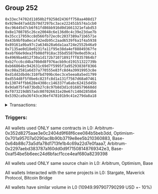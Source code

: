 ## Group 252

```0x76fe59090d3f64b8db4a6f727115f4d6205b4ab9
0x33ec74702d11050b2f9258d2436ff758aa408d17
0x929ed47add2b70d7297bc3ace222451b574a1cb0
0xc96445d7cb6f61fd86bb916d0d1661321efabd53
0x8e1708785c26ce20048c6e136d0c4c39e23dae7b
0x35cc17959cc8d566fb72ec0c2037389a71b6571e
0x43b9bf0a0ecaf42edb95c2aad6539f6a1f4a5938
0x89161a9ba97c2a634b28a6da1aa724e2552b46a9
0x7135ae0d18e0231fa11f95e38da4ef88849367fe
0xebf66e9dea3fb08df918ac35bd55870e0ed59ca1
0x4969ba4812f30a1d172b71071891fff8357864b7
0xb2fcc6cd4ba70b0d8f976acbb9cd19151322739b
0xb66864bc942631c69d7f5995f3a95293838f8366
0xc08a2581a6d37a770555e83fc8d4a39919953c8e
0xd1dd2dbd4c310fbd709bc6ec3ce5eea8a5ed1799
0xd554d8f5f0be6c823fc8d1a131f7567d68a07461
0x13074ffbb628e4308cc146337fa6abc62415d45b
0x9da075fe873bdb27c8c97b8d3d1c0168579660dd
0xf073219d857adc007026631e20e67c140d2858b6
0x5392ca9a36f43ce36ef478101b9c41e279da8a18
```
<details>
<summary>Transactions:</summary>

Hashes: 

Wallet: 0x76fe59090d3f64b8db4a6f727115f4d6205b4ab9

       Hash: 0xdd151e07668addb261f36cbfe20047b11129cc5dbf86d6c662753ca98b329738
         - source chain: Arbitrum
         - destination chain: Optimism
         - project: Stargate
         - contract: 0x352d8275aae3e0c2404d9f68f6cee084b5beb3dd
         - value USD: 2916.510126826
       Hash: 0xe0d6c047f231862eeb9f9bbd083c7850e3c9875d8d8cd21419f15f2e597bb099
         - source chain: Arbitrum
         - destination chain: Optimism
         - project: Stargate
         - contract: 0x352d8275aae3e0c2404d9f68f6cee084b5beb3dd
         - value USD: 3.708775244
       Hash: 0x5d78f1d5a673a7bf90fe6137af83087ea0be62654b601c2e697a10815309bafd
         - source chain: Optimism
         - destination chain: Arbitrum
         - project: Stargate
         - contract: 0x701a95707a0290ac8b90b3719e8ee5b210360883
         - value USD: 2914.760221161
       Hash: 0x994c78977da9e02799f98123a23ffab62c0a412c7108c49a088bd883819b22ed
         - source chain: Base
         - destination chain: zkSync Era Mainnet
         - project: Maverick Protocol
         - contract: 0x64b88c73a5dfa78d1713fe1b4c69a22d7e0faaa7
       Hash: 0x9bbccfe3cbe0ea71dddfbc7fd2d95667a15c4e9f53ccd81a855feaf49db0099b
         - source chain: Arbitrum
         - destination chain: Base
         - project: Stargate
         - contract: 0x352d8275aae3e0c2404d9f68f6cee084b5beb3dd
         - value USD: 2556.949256209
       Hash: 0x29b6b27fc5990e131b55527d595e90a7cebbc2fb171096c0a0b94cb425e57a12
         - source chain: Arbitrum
         - destination chain: Avalanche
         - project: Bitcoin Bridge
         - contract: 0x2297aebd383787a160dd0d9f71508148769342e3
         - value USD: 0.1262238233
       Hash: 0xdb93e34258de588e20ec7f9c92001e26b428110858d50b7a604bf6e307546ae1
         - source chain: Base
         - destination chain: Arbitrum
         - project: Stargate
         - contract: 0xaf54be5b6eec24d6bfacf1cce4eaf680a8239398
         - value USD: 2557.943304527
Wallet: 0x33ec74702d11050b2f9258d2436ff758aa408d17

       Hash:0x00d8d9240ae300acb4b8b8c6c7b278f05bda48bb1713ed127ac3dadf6545f84c
         - source chain: Arbitrum
         - destination chain: Optimism
         - project: Stargate
         - contract: 0x352d8275aae3e0c2404d9f68f6cee084b5beb3dd
         - value USD: 2912.62661536
       Hash:0x195f27cb965d8f08ff4ed24bcfe5ed32d4291017e10cb498ccc61a1adf5cce53
         - source chain: Arbitrum
         - destination chain: Optimism
         - project: Stargate
         - contract: 0x352d8275aae3e0c2404d9f68f6cee084b5beb3dd
         - value USD: 3.708537468
       Hash:0xf26b6f25de63e7f151eec72b6b3e7daf9dcbb3987cb3b1afe49a58acefebe0f5
         - source chain: Optimism
         - destination chain: Arbitrum
         - project: Stargate
         - contract: 0x701a95707a0290ac8b90b3719e8ee5b210360883
         - value USD: 2910.87904035
       Hash:0x5a6ced68f551b2461b7123a13df26d3b691daaafa9948ed38ea151d4b7d2e980
         - source chain: Base
         - destination chain: zkSync Era Mainnet
         - project: Maverick Protocol
         - contract: 0x64b88c73a5dfa78d1713fe1b4c69a22d7e0faaa7
       Hash:0xe1d96a6281feec0b9b3e8c939cd574446b67ba3d80403ff01299d30138be3ebe
         - source chain: Arbitrum
         - destination chain: Base
         - project: Stargate
         - contract: 0x352d8275aae3e0c2404d9f68f6cee084b5beb3dd
         - value USD: 2576.212243998
       Hash:0xd226a03c1c3db1d5420366892dec352cc314d81dcd31153d381d81f96d48f974
         - source chain: Arbitrum
         - destination chain: Avalanche
         - project: Bitcoin Bridge
         - contract: 0x2297aebd383787a160dd0d9f71508148769342e3
         - value USD: 0.1262238233
       Hash:0xd754adc3f61832f3045642bd2be8ef71c1c7d140bfedce45385379703b8f7a66
         - source chain: Base
         - destination chain: Arbitrum
         - project: Stargate
         - contract: 0xaf54be5b6eec24d6bfacf1cce4eaf680a8239398
         - value USD: 2577.212727383
Wallet: 0x929ed47add2b70d7297bc3ace222451b574a1cb0

       Hash:0x002f7ed8e293cf1dd4d00d5207c2ba0edf6a0dc710968223fb747cd5aebf1201
         - source chain: Arbitrum
         - destination chain: Optimism
         - project: Stargate
         - contract: 0x352d8275aae3e0c2404d9f68f6cee084b5beb3dd
         - value USD: 2912.62661536
       Hash:0x39c789b54c1b4ba1fd41aa467bf6793ab8c330f96b47c4ca3ef0b20ae9b38a73
         - source chain: Arbitrum
         - destination chain: Optimism
         - project: Stargate
         - contract: 0x352d8275aae3e0c2404d9f68f6cee084b5beb3dd
         - value USD: 3.708450206
       Hash:0xecbcd48fde54c6d2fe33a1c921a38e84250ed77650d6b10b5ce3b6ac4e987074
         - source chain: Optimism
         - destination chain: Arbitrum
         - project: Stargate
         - contract: 0x701a95707a0290ac8b90b3719e8ee5b210360883
         - value USD: 2910.87904035
       Hash:0x9b3336a3be0a07501e3da7dd0e821b6dd6e5e85cc1629c1026eae1e64cf8945d
         - source chain: Base
         - destination chain: zkSync Era Mainnet
         - project: Maverick Protocol
         - contract: 0x64b88c73a5dfa78d1713fe1b4c69a22d7e0faaa7
       Hash:0x7746d0fd8827ab5e26bac152e1ce6f043d224ddeb482cc60f2a7eb360c207f95
         - source chain: Arbitrum
         - destination chain: Avalanche
         - project: Bitcoin Bridge
         - contract: 0x2297aebd383787a160dd0d9f71508148769342e3
         - value USD: 0.1262238233
       Hash:0x2085e0b1ec091bbd82733261d5773d1ef0d450ecf79d41a08392a0854cf01b08
         - source chain: Arbitrum
         - destination chain: Base
         - project: Stargate
         - contract: 0x352d8275aae3e0c2404d9f68f6cee084b5beb3dd
         - value USD: 2561.046313618
       Hash:0x41fb5c5bcb2fc413e40b93d0344f43fa9efb9147b98bf8254e5940cf9ff45648
         - source chain: Base
         - destination chain: Arbitrum
         - project: Stargate
         - contract: 0xaf54be5b6eec24d6bfacf1cce4eaf680a8239398
         - value USD: 2562.014587473
Wallet: 0xc96445d7cb6f61fd86bb916d0d1661321efabd53

       Hash:0x44e27fede15c522b9359331f405c9255946f9c8b74154db37bfed7d2c196feb2
         - source chain: Arbitrum
         - destination chain: Optimism
         - project: Stargate
         - contract: 0x352d8275aae3e0c2404d9f68f6cee084b5beb3dd
         - value USD: 2912.62661536
       Hash:0x050722267bd7b82497d5d6315ecdc21eb7c305c8769ce69a6c29d043d2335d56
         - source chain: Arbitrum
         - destination chain: Optimism
         - project: Stargate
         - contract: 0x352d8275aae3e0c2404d9f68f6cee084b5beb3dd
         - value USD: 3.708450176
       Hash:0x9e331148ad04bd76e46389b40e36d79472c3d967c69756bc9ba67850e123a208
         - source chain: Optimism
         - destination chain: Arbitrum
         - project: Stargate
         - contract: 0x701a95707a0290ac8b90b3719e8ee5b210360883
         - value USD: 2910.87904035
       Hash:0x5597b9933a1caec38c5f4a5c7d13e3469745e6d9902be4ec0e3a8972d32a6da9
         - source chain: Base
         - destination chain: zkSync Era Mainnet
         - project: Maverick Protocol
         - contract: 0x64b88c73a5dfa78d1713fe1b4c69a22d7e0faaa7
       Hash:0xfb5902c4794b61cc13223f976cccf2888e678a894663e53b3755c2d6305e3394
         - source chain: Arbitrum
         - destination chain: Base
         - project: Stargate
         - contract: 0x352d8275aae3e0c2404d9f68f6cee084b5beb3dd
         - value USD: 2576.159495298
       Hash:0x63d5080b6f23c5324fa68aca6cca57888d8c65f73272208b7551501137272974
         - source chain: Arbitrum
         - destination chain: Avalanche
         - project: Bitcoin Bridge
         - contract: 0x2297aebd383787a160dd0d9f71508148769342e3
         - value USD: 0.1262238233
       Hash:0xce40ae29ac95ec960c10d22216fa0825fabc1aa649bbe8cb27ed1433c13c6346
         - source chain: Base
         - destination chain: Arbitrum
         - project: Stargate
         - contract: 0xaf54be5b6eec24d6bfacf1cce4eaf680a8239398
         - value USD: 2577.093080038
Wallet: 0x8e1708785c26ce20048c6e136d0c4c39e23dae7b

       Hash:0x9a153838bb69af90ab0e5361c35fcbd7946343bf6bc897436457b47415c3512e
         - source chain: Arbitrum
         - destination chain: Optimism
         - project: Stargate
         - contract: 0x352d8275aae3e0c2404d9f68f6cee084b5beb3dd
         - value USD: 2912.62661536
       Hash:0x264f91252cf33fe232b2f786cced18e64fc0d4058cd15276034245a6f2489294
         - source chain: Arbitrum
         - destination chain: Optimism
         - project: Stargate
         - contract: 0x352d8275aae3e0c2404d9f68f6cee084b5beb3dd
         - value USD: 3.708418935
       Hash:0x77803d9765c727e945283aa3c2c0738e5b68ef007f0e166aaeedcb8da645df91
         - source chain: Optimism
         - destination chain: Arbitrum
         - project: Stargate
         - contract: 0x701a95707a0290ac8b90b3719e8ee5b210360883
         - value USD: 2910.87904035
       Hash:0x5c52d4231f6336f80e24254ae76713e4a7ae6f8309dd2e04e3f81694cb7c9db6
         - source chain: Base
         - destination chain: zkSync Era Mainnet
         - project: Maverick Protocol
         - contract: 0x64b88c73a5dfa78d1713fe1b4c69a22d7e0faaa7
       Hash:0x9a8e4ee6b0dd12be124755d72ce9cf84b2fcb79c7095e511851fefcba6866e30
         - source chain: Arbitrum
         - destination chain: Base
         - project: Stargate
         - contract: 0x352d8275aae3e0c2404d9f68f6cee084b5beb3dd
         - value USD: 2562.498763109
       Hash:0x4e84181d42724994ad9b0859dde1c2380340e70c4c4bba2f803357dd31f27e55
         - source chain: Arbitrum
         - destination chain: Avalanche
         - project: Bitcoin Bridge
         - contract: 0x2297aebd383787a160dd0d9f71508148769342e3
         - value USD: 0.1263007439
       Hash:0x7a26df3fdb361ff1600acde9db3338e6b9635e7bf04ce6f7017c6e7ebc90e4b5
         - source chain: Base
         - destination chain: Arbitrum
         - project: Stargate
         - contract: 0xaf54be5b6eec24d6bfacf1cce4eaf680a8239398
         - value USD: 2563.532275976
Wallet: 0x35cc17959cc8d566fb72ec0c2037389a71b6571e

       Hash:0x9bdabc7edb253f3f8c80bc371a379ee30f28cebe18291306ea67a6761ee20eb9
         - source chain: Arbitrum
         - destination chain: Optimism
         - project: Stargate
         - contract: 0x352d8275aae3e0c2404d9f68f6cee084b5beb3dd
         - value USD: 2923.134120154
       Hash:0x8cef84d06df771c0d256ae37389fd27e779aa7ff9f0303f0e4a028bb31081544
         - source chain: Arbitrum
         - destination chain: Optimism
         - project: Stargate
         - contract: 0x352d8275aae3e0c2404d9f68f6cee084b5beb3dd
         - value USD: 3.709613073
       Hash:0x40dbf9afed38668e760a640ded562ffa32c66dd387a827ee7dfa6dc71ddd043a
         - source chain: Optimism
         - destination chain: Arbitrum
         - project: Stargate
         - contract: 0x701a95707a0290ac8b90b3719e8ee5b210360883
         - value USD: 2921.380241078
       Hash:0xba89238ca87cc14b58cf6b4bf146b6c6e30e5bb6d968bf478c2949f814d2cd97
         - source chain: Base
         - destination chain: zkSync Era Mainnet
         - project: Maverick Protocol
         - contract: 0x64b88c73a5dfa78d1713fe1b4c69a22d7e0faaa7
       Hash:0x13ec84efb53dda0e4df4b3a30be2566d0c879c8a415fde24d7d4ccf7a006703d
         - source chain: Base
         - destination chain: Linea
         - project: Stargate
         - contract: 0xaf54be5b6eec24d6bfacf1cce4eaf680a8239398
         - value USD: 3.130299891
       Hash:0x35d2de01f93e2715fb7fd480f971415c953116c68e60ba514cd9abcd2a41a415
         - source chain: Arbitrum
         - destination chain: Base
         - project: Stargate
         - contract: 0x352d8275aae3e0c2404d9f68f6cee084b5beb3dd
         - value USD: 2564.786179657
       Hash:0x2b4b2b782d4a46b7b4210d8146918b5c34273b51a9c0c61e2b7a0ccdb2c1e781
         - source chain: Arbitrum
         - destination chain: Avalanche
         - project: Bitcoin Bridge
         - contract: 0x2297aebd383787a160dd0d9f71508148769342e3
         - value USD: 0.1269365841
       Hash:0x2ad8c60b0b871f03dba6380ff23a942b6972a9f9ad2db3626760945db1026ac7
         - source chain: Base
         - destination chain: Arbitrum
         - project: Stargate
         - contract: 0xaf54be5b6eec24d6bfacf1cce4eaf680a8239398
         - value USD: 2564.433806112
Wallet: 0x43b9bf0a0ecaf42edb95c2aad6539f6a1f4a5938

       Hash:0x4843d54d505ee591cbc6df3d1d715770b54d111c8451a1255f193fd204e517cb
         - source chain: Arbitrum
         - destination chain: Optimism
         - project: Stargate
         - contract: 0x352d8275aae3e0c2404d9f68f6cee084b5beb3dd
         - value USD: 2923.134120154
       Hash:0x543799627a4bdb865d808fa2c2ad446e4f188d3beccb22233c87b320d4e2b945
         - source chain: Arbitrum
         - destination chain: Optimism
         - project: Stargate
         - contract: 0x352d8275aae3e0c2404d9f68f6cee084b5beb3dd
         - value USD: 3.70945073
       Hash:0xe482904d1c834fbd0531ddafcaa15ce908283277fc5feb9940a9a20d2caf9e02
         - source chain: Optimism
         - destination chain: Arbitrum
         - project: Stargate
         - contract: 0x701a95707a0290ac8b90b3719e8ee5b210360883
         - value USD: 2921.380241078
       Hash:0x19b536cf702ff4524fc9e0b70df2b7ade2e20591e6a80ab0ee328b2a3c13f8ab
         - source chain: Base
         - destination chain: zkSync Era Mainnet
         - project: Maverick Protocol
         - contract: 0x64b88c73a5dfa78d1713fe1b4c69a22d7e0faaa7
       Hash:0x4e00e19b4d5f2c3f4e4d08e9243ae85263dd6d512099fcfa62846a472d52de6a
         - source chain: Base
         - destination chain: Linea
         - project: Stargate
         - contract: 0xaf54be5b6eec24d6bfacf1cce4eaf680a8239398
         - value USD: 3.130299891
       Hash:0x56d9a476a31d3e4ff260da64a6672a7a09ab65d2eb78c9901a1d741e27c3fbda
         - source chain: Arbitrum
         - destination chain: Base
         - project: Stargate
         - contract: 0x352d8275aae3e0c2404d9f68f6cee084b5beb3dd
         - value USD: 2578.387115251
       Hash:0x29e9c8d532ab73de9c05c47193743cd4257c49f6d01b66828931b18dbef8465c
         - source chain: Arbitrum
         - destination chain: Avalanche
         - project: Bitcoin Bridge
         - contract: 0x2297aebd383787a160dd0d9f71508148769342e3
         - value USD: 0.1269365841
       Hash:0xfc9f133f5ddb4aa26b5dd2b75f6d3c0f747a96bbfb19a0a6e8049833a5eac50b
         - source chain: Base
         - destination chain: Arbitrum
         - project: Stargate
         - contract: 0xaf54be5b6eec24d6bfacf1cce4eaf680a8239398
         - value USD: 2579.540669192
Wallet: 0x89161a9ba97c2a634b28a6da1aa724e2552b46a9

       Hash:0x3b93f127e1ace078c086023c94c2a19ff47ce45613d38e27f7df28c716d6ea01
         - source chain: Arbitrum
         - destination chain: Optimism
         - project: Stargate
         - contract: 0x352d8275aae3e0c2404d9f68f6cee084b5beb3dd
         - value USD: 2923.134120154
       Hash:0xdbcc5fc88eb101b87907cfe85a248a3f00ce01187a2ab548fe7026366124c232
         - source chain: Arbitrum
         - destination chain: Optimism
         - project: Stargate
         - contract: 0x352d8275aae3e0c2404d9f68f6cee084b5beb3dd
         - value USD: 3.708885572
       Hash:0x6beed07cf26792361a23de72d3256091d555eee0a5eab49100e6ac9a17217f25
         - source chain: Optimism
         - destination chain: Arbitrum
         - project: Stargate
         - contract: 0x701a95707a0290ac8b90b3719e8ee5b210360883
         - value USD: 2921.380241078
       Hash:0x975e0529fe83987998a58f0a526484bff1d49c93089bd806af23751b7d63a6fb
         - source chain: Base
         - destination chain: zkSync Era Mainnet
         - project: Maverick Protocol
         - contract: 0x64b88c73a5dfa78d1713fe1b4c69a22d7e0faaa7
       Hash:0x0090739eb0694555695d069a3dd111312ca8dc0ab002575757c01c45e24e23ea
         - source chain: Base
         - destination chain: Linea
         - project: Stargate
         - contract: 0xaf54be5b6eec24d6bfacf1cce4eaf680a8239398
         - value USD: 3.130299891
       Hash:0xf7d25e1bbb8a27340148ff8e86272cdfd3b1572302bcda508032356daa9a37cb
         - source chain: Arbitrum
         - destination chain: Base
         - project: Stargate
         - contract: 0x352d8275aae3e0c2404d9f68f6cee084b5beb3dd
         - value USD: 2566.22243009
       Hash:0x5300b15e60fba776b85b12a8fe60770aea87801a38acc0ff884918de0ca8131f
         - source chain: Arbitrum
         - destination chain: Avalanche
         - project: Bitcoin Bridge
         - contract: 0x2297aebd383787a160dd0d9f71508148769342e3
         - value USD: 0.1269807747
       Hash:0xc73a63944a2c3304d1d33661b5c0106a21c478717bdc6bca782718a2c4f63c7f
         - source chain: Base
         - destination chain: Arbitrum
         - project: Stargate
         - contract: 0xaf54be5b6eec24d6bfacf1cce4eaf680a8239398
         - value USD: 2565.932684643
Wallet: 0x7135ae0d18e0231fa11f95e38da4ef88849367fe

       Hash:0x72e6c69cec79784067f22c63d8450d86de75967954e3c7282eb233c56d0934bf
         - source chain: Arbitrum
         - destination chain: Optimism
         - project: Stargate
         - contract: 0x352d8275aae3e0c2404d9f68f6cee084b5beb3dd
         - value USD: 2923.520257928
       Hash:0x07c6ef7beea3199471d27b5bbcf7d3c4a757312262a3736ad85bbc924e01f1fc
         - source chain: Arbitrum
         - destination chain: Optimism
         - project: Stargate
         - contract: 0x352d8275aae3e0c2404d9f68f6cee084b5beb3dd
         - value USD: 3.707819649
       Hash:0x65b8547b70956ceae90de92df32c5b7ba1592dcbae3f3fd61ac88c13d601544a
         - source chain: Optimism
         - destination chain: Arbitrum
         - project: Stargate
         - contract: 0x701a95707a0290ac8b90b3719e8ee5b210360883
         - value USD: 2921.766146887
       Hash:0xde0eca03a1c3e2ee4ebc002b26b2e1112a164b78c021fdfabf70aa6e99eb75d8
         - source chain: Base
         - destination chain: zkSync Era Mainnet
         - project: Maverick Protocol
         - contract: 0x64b88c73a5dfa78d1713fe1b4c69a22d7e0faaa7
       Hash:0xf22a904b163498b352039475d64db323b1dd0cfbe05847a1882137818ca2bdbe
         - source chain: Base
         - destination chain: Linea
         - project: Stargate
         - contract: 0xaf54be5b6eec24d6bfacf1cce4eaf680a8239398
         - value USD: 3.130299891
       Hash:0x1d2a3c152a051e59eb1663c24eda9b92d94b0913e4f7fadcf710f1a470758ff8
         - source chain: Arbitrum
         - destination chain: Base
         - project: Stargate
         - contract: 0x352d8275aae3e0c2404d9f68f6cee084b5beb3dd
         - value USD: 2558.109070529
       Hash:0x19be097acff9511cf7602fdedac37f3cb3e68d5fca9b376c920ec1aa4a98b73c
         - source chain: Arbitrum
         - destination chain: Avalanche
         - project: Bitcoin Bridge
         - contract: 0x2297aebd383787a160dd0d9f71508148769342e3
         - value USD: 0.1268458884
       Hash:0x952709973ba49824867006c23f0a61f646e54498a3b49eda6cc45e160724b946
         - source chain: Base
         - destination chain: Arbitrum
         - project: Stargate
         - contract: 0xaf54be5b6eec24d6bfacf1cce4eaf680a8239398
         - value USD: 2559.187375619
Wallet: 0xebf66e9dea3fb08df918ac35bd55870e0ed59ca1

       Hash:0x8d31f15414b821f7147470fc94de8c588c53ea502495b3098f00f402a0d761b5
         - source chain: Arbitrum
         - destination chain: Optimism
         - project: Stargate
         - contract: 0x352d8275aae3e0c2404d9f68f6cee084b5beb3dd
         - value USD: 2919.627413846
       Hash:0xa2f3e6d3df61e3a90640dfc09d4e7cf90bdcea8b5b0c8e5c4f1015aeb79534f7
         - source chain: Arbitrum
         - destination chain: Optimism
         - project: Stargate
         - contract: 0x352d8275aae3e0c2404d9f68f6cee084b5beb3dd
         - value USD: 3.70780894
       Hash:0x3f64295a6085bb68cc85aa59e021c4479dd7fe4892dd2fb7e036ce3a4367e408
         - source chain: Optimism
         - destination chain: Arbitrum
         - project: Stargate
         - contract: 0x701a95707a0290ac8b90b3719e8ee5b210360883
         - value USD: 2917.875637458
       Hash:0x6846bf36af1804710843e6eca09958997c90ac360dc2b2d339eef12e641d82a4
         - source chain: Base
         - destination chain: zkSync Era Mainnet
         - project: Maverick Protocol
         - contract: 0x64b88c73a5dfa78d1713fe1b4c69a22d7e0faaa7
       Hash:0x972de86929761e301adac3be6340e6eeefe8bd7ec5228a588a00e328681cd51b
         - source chain: Base
         - destination chain: Linea
         - project: Stargate
         - contract: 0xaf54be5b6eec24d6bfacf1cce4eaf680a8239398
         - value USD: 3.130299891
       Hash:0x24b724930dc6288b84fe7dd1c35fc4ba1cf82e17fed08ac7e02a4df6f9818b43
         - source chain: Arbitrum
         - destination chain: Base
         - project: Stargate
         - contract: 0x352d8275aae3e0c2404d9f68f6cee084b5beb3dd
         - value USD: 2577.359526726
       Hash:0x89a4517cc89bc6d0a5029a7f6aaa3275ce5e0c3435cab93933da56fea732a9d1
         - source chain: Arbitrum
         - destination chain: Avalanche
         - project: Bitcoin Bridge
         - contract: 0x2297aebd383787a160dd0d9f71508148769342e3
         - value USD: 0.1268458884
       Hash:0x719605e6601ca7173b3e3e957317afe42ef91dd62a1a5d97e9d3323ba0877928
         - source chain: Base
         - destination chain: Arbitrum
         - project: Stargate
         - contract: 0xaf54be5b6eec24d6bfacf1cce4eaf680a8239398
         - value USD: 2578.467224339
Wallet: 0x4969ba4812f30a1d172b71071891fff8357864b7

       Hash:0x908587167cb9512998a4c263d1ef4481d39b5fd8649ac0013f9cb9effc7ca7fb
         - source chain: Arbitrum
         - destination chain: Optimism
         - project: Stargate
         - contract: 0x352d8275aae3e0c2404d9f68f6cee084b5beb3dd
         - value USD: 2919.627413846
       Hash:0xc8d42dca81577cfcfb920f055779eb8d30a7838f58a7967005da71743f16f793
         - source chain: Arbitrum
         - destination chain: Optimism
         - project: Stargate
         - contract: 0x352d8275aae3e0c2404d9f68f6cee084b5beb3dd
         - value USD: 3.709143125
       Hash:0xbf18df047a3449c96ff092b9d770b96bf63b8df15e2bb9fb314f04bacbc7e70f
         - source chain: Optimism
         - destination chain: Arbitrum
         - project: Stargate
         - contract: 0x701a95707a0290ac8b90b3719e8ee5b210360883
         - value USD: 2917.875637458
       Hash:0x625d1666f4f22e658e160275710c145c35498319106c404e98ae369e703d86a7
         - source chain: Base
         - destination chain: zkSync Era Mainnet
         - project: Maverick Protocol
         - contract: 0x64b88c73a5dfa78d1713fe1b4c69a22d7e0faaa7
       Hash:0x3954283c1d9a855d0d72d4053294b07695fd368ab1235afeedeaecbb51759813
         - source chain: Base
         - destination chain: Linea
         - project: Stargate
         - contract: 0xaf54be5b6eec24d6bfacf1cce4eaf680a8239398
         - value USD: 3.130299891
       Hash:0x676d9f08a6ef9775d3e35a3672a89309e1a2c1121838764fdf0ae42a90e0df39
         - source chain: Arbitrum
         - destination chain: Base
         - project: Stargate
         - contract: 0x352d8275aae3e0c2404d9f68f6cee084b5beb3dd
         - value USD: 2577.28634343
       Hash:0x195645a79301f2ca00208bbdfe4679dd8b72ad8cf62834f242ad72895dbf3a1b
         - source chain: Arbitrum
         - destination chain: Avalanche
         - project: Bitcoin Bridge
         - contract: 0x2297aebd383787a160dd0d9f71508148769342e3
         - value USD: 0.1268458884
       Hash:0x2af358a807ca41910ceca263ac1536fd83af52cb5aea40aa3178a3d6ce3d79cf
         - source chain: Base
         - destination chain: Arbitrum
         - project: Stargate
         - contract: 0xaf54be5b6eec24d6bfacf1cce4eaf680a8239398
         - value USD: 2578.414455782
Wallet: 0xb2fcc6cd4ba70b0d8f976acbb9cd19151322739b

       Hash:0x1f9a0801b8462235b7686d7f723f68ba9bcb41bf3fce5ffda63c17b1446b1221
         - source chain: Arbitrum
         - destination chain: Optimism
         - project: Stargate
         - contract: 0x352d8275aae3e0c2404d9f68f6cee084b5beb3dd
         - value USD: 2919.627413846
       Hash:0x330e7f24b565a9a9060a5cd32ad7195849ffc5013999e6d2c43f7b38142eef12
         - source chain: Arbitrum
         - destination chain: Optimism
         - project: Stargate
         - contract: 0x352d8275aae3e0c2404d9f68f6cee084b5beb3dd
         - value USD: 3.709143155
       Hash:0x5f862360a9b469c7b8a1d7730919209eb740bf52a1aa8411aadb622ad0dc2976
         - source chain: Optimism
         - destination chain: Arbitrum
         - project: Stargate
         - contract: 0x701a95707a0290ac8b90b3719e8ee5b210360883
         - value USD: 2917.875637458
       Hash:0x1481116f5795dafa0d7e1b6541c52560a3152c8331846d9d0c976de1d3cac8ac
         - source chain: Base
         - destination chain: zkSync Era Mainnet
         - project: Maverick Protocol
         - contract: 0x64b88c73a5dfa78d1713fe1b4c69a22d7e0faaa7
       Hash:0x7c207b796aea5f42521238515c7784b2f7b9682947a153c7f5a0a418d7d89c78
         - source chain: Base
         - destination chain: Linea
         - project: Stargate
         - contract: 0xaf54be5b6eec24d6bfacf1cce4eaf680a8239398
         - value USD: 3.130299891
       Hash:0xd135a53f29992ec2ab7c77d58e885997f92f2a63244d291294813557b57d39c7
         - source chain: Arbitrum
         - destination chain: Base
         - project: Stargate
         - contract: 0x352d8275aae3e0c2404d9f68f6cee084b5beb3dd
         - value USD: 2562.192765241
       Hash:0x9c87ca2cf0b9c6e009bccb702334ba5784453b1ff2c96a67ca1409e9eff9e5bb
         - source chain: Arbitrum
         - destination chain: Avalanche
         - project: Bitcoin Bridge
         - contract: 0x2297aebd383787a160dd0d9f71508148769342e3
         - value USD: 0.1268458884
       Hash:0xb5c99ac3f16e5fcc491db0bd7c657029aecb395b4f0ec465f36fb426cf3f132a
         - source chain: Base
         - destination chain: Arbitrum
         - project: Stargate
         - contract: 0xaf54be5b6eec24d6bfacf1cce4eaf680a8239398
         - value USD: 2563.287858387
Wallet: 0xb66864bc942631c69d7f5995f3a95293838f8366

       Hash:0xca71e59c2bdea861104d0e6d2d67610b088d23503349608ec1267898ad429c61
         - source chain: Arbitrum
         - destination chain: Optimism
         - project: Stargate
         - contract: 0x352d8275aae3e0c2404d9f68f6cee084b5beb3dd
         - value USD: 2919.627413846
       Hash:0x05bfdce646e17b24734fb543c81eb16eaf006598c8f3687f62e684666d722611
         - source chain: Arbitrum
         - destination chain: Optimism
         - project: Stargate
         - contract: 0x352d8275aae3e0c2404d9f68f6cee084b5beb3dd
         - value USD: 3.708969199
       Hash:0x4d350e0f9c4a5cc184066d6667979875ec1424f93b258ced701b99838c42a709
         - source chain: Optimism
         - destination chain: Arbitrum
         - project: Stargate
         - contract: 0x701a95707a0290ac8b90b3719e8ee5b210360883
         - value USD: 2917.875637458
       Hash:0xcf882f3f3728752d62ee0efae07f92c1e943ff37e75d9aca93571ea98636e8f4
         - source chain: Base
         - destination chain: zkSync Era Mainnet
         - project: Maverick Protocol
         - contract: 0x64b88c73a5dfa78d1713fe1b4c69a22d7e0faaa7
       Hash:0x67578e9538e6fd526dd5c5146947cec07aac4c8ffe918fb59a12b507ed161079
         - source chain: Base
         - destination chain: Linea
         - project: Stargate
         - contract: 0xaf54be5b6eec24d6bfacf1cce4eaf680a8239398
         - value USD: 3.130299891
       Hash:0x1d1a92ab294a5ed3cd112a5260b0487e414999b8a3b48caf225dea8c4763b6bb
         - source chain: Arbitrum
         - destination chain: Base
         - project: Stargate
         - contract: 0x352d8275aae3e0c2404d9f68f6cee084b5beb3dd
         - value USD: 2563.691551617
       Hash:0x368b75aba84c07a14d10047f4a9cfd58c70e37afa333f274a00d022815702d03
         - source chain: Arbitrum
         - destination chain: Avalanche
         - project: Bitcoin Bridge
         - contract: 0x2297aebd383787a160dd0d9f71508148769342e3
         - value USD: 0.1268458884
       Hash:0xfae345b2b28783f2587912b5419e0a873d2c45e1f6160c19cd96d2464f0ba1d9
         - source chain: Base
         - destination chain: Arbitrum
         - project: Stargate
         - contract: 0xaf54be5b6eec24d6bfacf1cce4eaf680a8239398
         - value USD: 2564.741563176
Wallet: 0xc08a2581a6d37a770555e83fc8d4a39919953c8e

       Hash:0x731bfb88a9e4614610f7f727a5ed4267074d86bc64bfef51180227d269c9c250
         - source chain: Arbitrum
         - destination chain: Optimism
         - project: Stargate
         - contract: 0x352d8275aae3e0c2404d9f68f6cee084b5beb3dd
         - value USD: 2930.547239534
       Hash:0x96ec38fec8bdffd625c7b5a4e6243e4bca74fd6d622a522d062a7a3f636752d9
         - source chain: Arbitrum
         - destination chain: Optimism
         - project: Stargate
         - contract: 0x352d8275aae3e0c2404d9f68f6cee084b5beb3dd
         - value USD: 3.709067785
       Hash:0x345b105c7f2c060f6d8c390cef42efcccb52aee8ccdc0a6691c5b8d0b4bba0b3
         - source chain: Optimism
         - destination chain: Arbitrum
         - project: Stargate
         - contract: 0x701a95707a0290ac8b90b3719e8ee5b210360883
         - value USD: 2928.788912117
       Hash:0x20070c347154f62d9165fcaad4092e0b6d14ca8bf70e5c833d42fdf77e76af9f
         - source chain: Base
         - destination chain: zkSync Era Mainnet
         - project: Maverick Protocol
         - contract: 0x64b88c73a5dfa78d1713fe1b4c69a22d7e0faaa7
       Hash:0x82eda11ac7ed3388aa4628f5019d475e8f9e825047928007aba8870705655dda
         - source chain: Base
         - destination chain: Linea
         - project: Stargate
         - contract: 0xaf54be5b6eec24d6bfacf1cce4eaf680a8239398
         - value USD: 3.130299891
       Hash:0xcd640a427b74f29bfed3993e98c0ab53278efef90ee7e75c3a3a6f71fd65af71
         - source chain: Arbitrum
         - destination chain: Base
         - project: Stargate
         - contract: 0x352d8275aae3e0c2404d9f68f6cee084b5beb3dd
         - value USD: 2561.541934572
       Hash:0x050e2d9e5f9e77bc6ad4bbd0eda3b23a1d089140f3c55b9d35d08f3c22ff3bff
         - source chain: Arbitrum
         - destination chain: Avalanche
         - project: Bitcoin Bridge
         - contract: 0x2297aebd383787a160dd0d9f71508148769342e3
         - value USD: 0.1272087324
       Hash:0x089ae1b70b9d00145178a7ed32cda41d05df75f8f5483935e73e263301f8b58d
         - source chain: Base
         - destination chain: Arbitrum
         - project: Stargate
         - contract: 0xaf54be5b6eec24d6bfacf1cce4eaf680a8239398
         - value USD: 2561.35117259
Wallet: 0xd1dd2dbd4c310fbd709bc6ec3ce5eea8a5ed1799

       Hash:0xa6f74e1723ce76b2be9f65054fd7a6f739c6dfcff21a68992a32c39c295f49a6
         - source chain: Arbitrum
         - destination chain: Optimism
         - project: Stargate
         - contract: 0x352d8275aae3e0c2404d9f68f6cee084b5beb3dd
         - value USD: 2926.645038838
       Hash:0xba4e09a4d5f477ba510fba28793fc29f73540c9662b1d66de1d81ef9b4caf996
         - source chain: Arbitrum
         - destination chain: Optimism
         - project: Stargate
         - contract: 0x352d8275aae3e0c2404d9f68f6cee084b5beb3dd
         - value USD: 3.709065015
       Hash:0x14c690f8350eee54896847d7f9b24af65c066ee0e4f34e20965875783e6d8df2
         - source chain: Optimism
         - destination chain: Arbitrum
         - project: Stargate
         - contract: 0x701a95707a0290ac8b90b3719e8ee5b210360883
         - value USD: 2924.889053074
       Hash:0xf5d5f446c9304198454a80afce79cd8688744afe1093e04d04a4e01279ce3d63
         - source chain: Base
         - destination chain: zkSync Era Mainnet
         - project: Maverick Protocol
         - contract: 0x64b88c73a5dfa78d1713fe1b4c69a22d7e0faaa7
       Hash:0xd9a649602a94b7f443b2b2a8b2016f082e6e4a6c2bbf9f6a463a3182fcb7ec98
         - source chain: Base
         - destination chain: Linea
         - project: Stargate
         - contract: 0xaf54be5b6eec24d6bfacf1cce4eaf680a8239398
         - value USD: 3.130299891
       Hash:0x96c682f4fad099e996481e85ff309bc71d23474dbf8912f32e971e67edfa4086
         - source chain: Arbitrum
         - destination chain: Base
         - project: Stargate
         - contract: 0x352d8275aae3e0c2404d9f68f6cee084b5beb3dd
         - value USD: 2580.909580655
       Hash:0x43e0c0f92bc4bc8014e39a35a8214711c4f16268c9aa2213b91fd602b40058f0
         - source chain: Arbitrum
         - destination chain: Avalanche
         - project: Bitcoin Bridge
         - contract: 0x2297aebd383787a160dd0d9f71508148769342e3
         - value USD: 0.1272087324
       Hash:0xca9cdcb44e1bdf5730411736a716a6842619d4b3ea1e3ad72d47aca9ec395f2a
         - source chain: Base
         - destination chain: Arbitrum
         - project: Stargate
         - contract: 0xaf54be5b6eec24d6bfacf1cce4eaf680a8239398
         - value USD: 2580.671682381
Wallet: 0xd554d8f5f0be6c823fc8d1a131f7567d68a07461

       Hash:0xa8fd83063618fcd5618dc0f05e9799b33c5e4d8bd13f1333eb2194fad33960a1
         - source chain: Arbitrum
         - destination chain: Optimism
         - project: Stargate
         - contract: 0x352d8275aae3e0c2404d9f68f6cee084b5beb3dd
         - value USD: 2926.645038838
       Hash:0x5473a282c54d32d638eb38d1d4f145ded98356b19503a44fefc2cecc221aa1a2
         - source chain: Arbitrum
         - destination chain: Optimism
         - project: Stargate
         - contract: 0x352d8275aae3e0c2404d9f68f6cee084b5beb3dd
         - value USD: 3.708767466
       Hash:0x3623d6085ab3533d08e5093f7cc80d924ad10dd045d2ba57759b122f2ff1dcf6
         - source chain: Optimism
         - destination chain: Arbitrum
         - project: Stargate
         - contract: 0x701a95707a0290ac8b90b3719e8ee5b210360883
         - value USD: 2924.889053074
       Hash:0x9873e132ab3ebc30bcbb05253bb06b92861c2a5bc77b6c7905499a5e0868cee9
         - source chain: Base
         - destination chain: zkSync Era Mainnet
         - project: Maverick Protocol
         - contract: 0x64b88c73a5dfa78d1713fe1b4c69a22d7e0faaa7
       Hash:0x0acb15a5cad69997674f3e2b7bca43ed100805f69c651af12206e65611e1789b
         - source chain: Base
         - destination chain: Linea
         - project: Stargate
         - contract: 0xaf54be5b6eec24d6bfacf1cce4eaf680a8239398
         - value USD: 3.130299891
       Hash:0xb736e34a50fdf4cf53ee679cc17f7574ba28c366a7d6ca687b95dedf7f50b650
         - source chain: Arbitrum
         - destination chain: Base
         - project: Stargate
         - contract: 0x352d8275aae3e0c2404d9f68f6cee084b5beb3dd
         - value USD: 2567.042907307
       Hash:0x1cd64885666e9929cc20121f8f97dcdb4d6361c278dd4be34d5fde5caf0eb4a0
         - source chain: Arbitrum
         - destination chain: Avalanche
         - project: Bitcoin Bridge
         - contract: 0x2297aebd383787a160dd0d9f71508148769342e3
         - value USD: 0.1272087324
       Hash:0x6f01da83e32e3b92590ffd7f2cc4943c5658edff0822773c4578ce8198e3f7a1
         - source chain: Base
         - destination chain: Arbitrum
         - project: Stargate
         - contract: 0xaf54be5b6eec24d6bfacf1cce4eaf680a8239398
         - value USD: 2566.80057231
Wallet: 0x13074ffbb628e4308cc146337fa6abc62415d45b

       Hash:0x39ead7c5c94d1edc092e4fca2365ad2ba6c17771b98db861285d51b0207828fd
         - source chain: Arbitrum
         - destination chain: Optimism
         - project: Stargate
         - contract: 0x352d8275aae3e0c2404d9f68f6cee084b5beb3dd
         - value USD: 2926.645038838
       Hash:0xace9dd6eca30be61fcd9343eb3730b5e222cd78f6cd10a74940d9b524f48b53f
         - source chain: Arbitrum
         - destination chain: Optimism
         - project: Stargate
         - contract: 0x352d8275aae3e0c2404d9f68f6cee084b5beb3dd
         - value USD: 3.708768793
       Hash:0x689ec4c268f3096673539068438e70132528ae2ee04a03fc13704a1f569cd848
         - source chain: Optimism
         - destination chain: Arbitrum
         - project: Stargate
         - contract: 0x701a95707a0290ac8b90b3719e8ee5b210360883
         - value USD: 2924.889053074
       Hash:0xe3d712aa575f22e0d9749dcaeed5adcc52bd187340cfa6c076280351da86a03a
         - source chain: Base
         - destination chain: zkSync Era Mainnet
         - project: Maverick Protocol
         - contract: 0x64b88c73a5dfa78d1713fe1b4c69a22d7e0faaa7
       Hash:0x6dd63d0d9194e30de48b3ed3a0b30756123896018d60c7200b77e1b75d0fc289
         - source chain: Base
         - destination chain: Linea
         - project: Stargate
         - contract: 0xaf54be5b6eec24d6bfacf1cce4eaf680a8239398
         - value USD: 3.130299891
       Hash:0x1ebd159d846b164b0b9fd62d4c23cb4dd3313d89565f156d62d330a5f9518957
         - source chain: Arbitrum
         - destination chain: Base
         - project: Stargate
         - contract: 0x352d8275aae3e0c2404d9f68f6cee084b5beb3dd
         - value USD: 2580.924614564
       Hash:0x6e355d7b71a6004c2c70fc1b0acae4313c16e838483ea7802ee2889e383fc192
         - source chain: Arbitrum
         - destination chain: Avalanche
         - project: Bitcoin Bridge
         - contract: 0x2297aebd383787a160dd0d9f71508148769342e3
         - value USD: 0.1272087324
       Hash:0xdfb63a27ab27c67b382b9927d060009d2fd2dab42961985c9ba43669dfdb5a59
         - source chain: Base
         - destination chain: Arbitrum
         - project: Stargate
         - contract: 0xaf54be5b6eec24d6bfacf1cce4eaf680a8239398
         - value USD: 2580.64189134
Wallet: 0x9da075fe873bdb27c8c97b8d3d1c0168579660dd

       Hash:0x66d9f5a17f99d077e508a69d285751a660058432a4c619250dfce3f1e6c78045
         - source chain: Arbitrum
         - destination chain: Optimism
         - project: Stargate
         - contract: 0x352d8275aae3e0c2404d9f68f6cee084b5beb3dd
         - value USD: 2926.645038838
       Hash:0x129f8b2515797d2f285bda7f226dac647b81ca8466ff10f1320c9399f8fec8a7
         - source chain: Arbitrum
         - destination chain: Optimism
         - project: Stargate
         - contract: 0x352d8275aae3e0c2404d9f68f6cee084b5beb3dd
         - value USD: 3.70846594
       Hash:0xa0ccba4c410396173dc780f4daba705e061093dd984914c6a344998532dc0064
         - source chain: Optimism
         - destination chain: Arbitrum
         - project: Stargate
         - contract: 0x701a95707a0290ac8b90b3719e8ee5b210360883
         - value USD: 2924.889053074
       Hash:0x0a45e0bce0665947114b186d6ecfacf23a3df30b5e82f14a03c818764a2f4bc4
         - source chain: Base
         - destination chain: zkSync Era Mainnet
         - project: Maverick Protocol
         - contract: 0x64b88c73a5dfa78d1713fe1b4c69a22d7e0faaa7
       Hash:0x7cb4fc775c27c33a7145667018fed4ea30df6cce72aa27460ea6257daa8654b7
         - source chain: Base
         - destination chain: Linea
         - project: Stargate
         - contract: 0xaf54be5b6eec24d6bfacf1cce4eaf680a8239398
         - value USD: 3.130299891
       Hash:0xc8150147ece8443740151cb0f09db583524a1ddd11af73d7d4c1aa82e80bc1e6
         - source chain: Arbitrum
         - destination chain: Base
         - project: Stargate
         - contract: 0x352d8275aae3e0c2404d9f68f6cee084b5beb3dd
         - value USD: 2568.717219979
       Hash:0x57343baafb3fab90aa96c9d9e429023494aed0cbb32ad4f8fbe7127bbea6582f
         - source chain: Arbitrum
         - destination chain: Avalanche
         - project: Bitcoin Bridge
         - contract: 0x2297aebd383787a160dd0d9f71508148769342e3
         - value USD: 0.1271014988
       Hash:0x9acfa9b3e1a158edf6c43d4c79a3436a927e3ba50451e69e1a888bfe2561a4ea
         - source chain: Base
         - destination chain: Arbitrum
         - project: Stargate
         - contract: 0xaf54be5b6eec24d6bfacf1cce4eaf680a8239398
         - value USD: 2568.539675877
Wallet: 0xf073219d857adc007026631e20e67c140d2858b6

       Hash:0x88945ccbd3cdfb480caddf2dc5f76e551bde6e579093f2c6f1044b5ec23caac2
         - source chain: Arbitrum
         - destination chain: Optimism
         - project: Stargate
         - contract: 0x352d8275aae3e0c2404d9f68f6cee084b5beb3dd
         - value USD: 2923.134120154
       Hash:0x25cb708443bb9a344064eeb9ddeb1ee8d2a60aab4292615f5a0daccd2f6cc8c9
         - source chain: Arbitrum
         - destination chain: Optimism
         - project: Stargate
         - contract: 0x352d8275aae3e0c2404d9f68f6cee084b5beb3dd
         - value USD: 3.709667016
       Hash:0xfcb21d50f10f22c058ade5801c9d091f51ed60cb9b500698671e0078c8fd4c78
         - source chain: Optimism
         - destination chain: Arbitrum
         - project: Stargate
         - contract: 0x701a95707a0290ac8b90b3719e8ee5b210360883
         - value USD: 2921.380241078
       Hash:0x072aa55f2bbe6891cf0ddf9da5c64871a0bf2438a40b5a86ab12cc172e29cce0
         - source chain: Base
         - destination chain: zkSync Era Mainnet
         - project: Maverick Protocol
         - contract: 0x64b88c73a5dfa78d1713fe1b4c69a22d7e0faaa7
       Hash:0x72337be4d520cec1709bb6575aeab8447b2c7ff72b8b8d9bd8ca5513fa650b27
         - source chain: Base
         - destination chain: Linea
         - project: Stargate
         - contract: 0xaf54be5b6eec24d6bfacf1cce4eaf680a8239398
         - value USD: 3.130299891
       Hash:0x06b320c9b2365472265b1583234258ded2c68dabec42d877c80d6f7aa9c93ab8
         - source chain: Arbitrum
         - destination chain: Base
         - project: Stargate
         - contract: 0x352d8275aae3e0c2404d9f68f6cee084b5beb3dd
         - value USD: 2578.416880031
       Hash:0xc761186e43ddb15d8e9c0e1ca615538f2cbbfbecd6b7ab24e3781cf802cb4da6
         - source chain: Arbitrum
         - destination chain: Avalanche
         - project: Bitcoin Bridge
         - contract: 0x2297aebd383787a160dd0d9f71508148769342e3
         - value USD: 0.1269365841
       Hash:0x6915933f7f05a24b8a2aa5c245fe2cd74b7ec9bb383dede34281a42747492af0
         - source chain: Base
         - destination chain: Arbitrum
         - project: Stargate
         - contract: 0xaf54be5b6eec24d6bfacf1cce4eaf680a8239398
         - value USD: 2579.61391634
Wallet: 0x5392ca9a36f43ce36ef478101b9c41e279da8a18

       Hash:0x0cb026ea0fec80b87cda8a5da3bead914432be8f8297c472c1c252bf6298dd07
         - source chain: Arbitrum
         - destination chain: Optimism
         - project: Stargate
         - contract: 0x352d8275aae3e0c2404d9f68f6cee084b5beb3dd
         - value USD: 2927.031639544
       Hash:0x07f83ec153c9fcc27c72c0c4a31f227f0ae6ca02ea4ba95fc87a967a95c6eca2
         - source chain: Arbitrum
         - destination chain: Optimism
         - project: Stargate
         - contract: 0x352d8275aae3e0c2404d9f68f6cee084b5beb3dd
         - value USD: 3.709667348
       Hash:0x1c009c5ea165b00888077f3666c27c388251e42a3915a83aa79356ed8cd8900c
         - source chain: Optimism
         - destination chain: Arbitrum
         - project: Stargate
         - contract: 0x701a95707a0290ac8b90b3719e8ee5b210360883
         - value USD: 2925.275421814
       Hash:0xa833828ccf59c4365cbfc5a90159b3d480c0806dc5fbc2168b6951689f8f2fdc
         - source chain: Base
         - destination chain: zkSync Era Mainnet
         - project: Maverick Protocol
         - contract: 0x64b88c73a5dfa78d1713fe1b4c69a22d7e0faaa7
       Hash:0x56a5d4dab4d066bda16ec3eea71e10e8d9df10123f2d8dbf5023fda61d8c3493
         - source chain: Base
         - destination chain: Linea
         - project: Stargate
         - contract: 0xaf54be5b6eec24d6bfacf1cce4eaf680a8239398
         - value USD: 3.130299891
       Hash:0x0fceb8e6e976dce53a0955eadddd61dde68059a56358cd6d08c6d0d2dc406d5c
         - source chain: Arbitrum
         - destination chain: Base
         - project: Stargate
         - contract: 0x352d8275aae3e0c2404d9f68f6cee084b5beb3dd
         - value USD: 2559.11325108
       Hash:0xafb6bf5f25512dd526f6d73885319cef6839a463e62f479ec1801a3cf0810d87
         - source chain: Arbitrum
         - destination chain: Avalanche
         - project: Bitcoin Bridge
         - contract: 0x2297aebd383787a160dd0d9f71508148769342e3
         - value USD: 0.1269365841
       Hash:0xf680e0a1d9f924649cfe139fde863ff6977dc86c8ddf4d6262320096edfcec90
         - source chain: Base
         - destination chain: Arbitrum
         - project: Stargate
         - contract: 0xaf54be5b6eec24d6bfacf1cce4eaf680a8239398
         - value USD: 2560.346622272

</details>


### Triggers: 
All wallets used ONLY same contracts in L0: Arbitrum-0x352d8275aae3e0c2404d9f68f6cee084b5beb3dd, Optimism-0x701a95707a0290ac8b90b3719e8ee5b210360883, Base-0x64b88c73a5dfa78d1713fe1b4c69a22d7e0faaa7, Arbitrum-0x2297aebd383787a160dd0d9f71508148769342e3, Base-0xaf54be5b6eec24d6bfacf1cce4eaf680a8239398

All wallets used ONLY same source chain in L0: Arbitrum, Optimism, Base

All wallets Interacted with the same projects in L0: Stargate, Maverick Protocol, Bitcoin Bridge

All wallets have similar volume in L0 (10949.997907790299 USD +- 10%)

